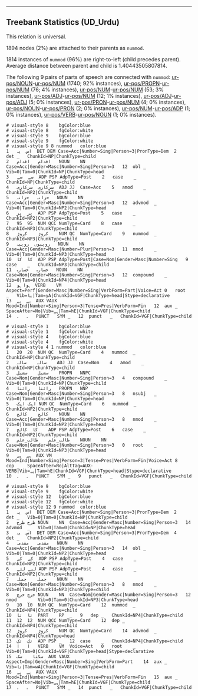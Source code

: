 

--------------------------------------------------------------------------------

## Treebank Statistics (UD_Urdu)

This relation is universal.

1894 nodes (2%) are attached to their parents as `nummod`.

1814 instances of `nummod` (96%) are right-to-left (child precedes parent).
Average distance between parent and child is 1.40443505807814.

The following 9 pairs of parts of speech are connected with `nummod`: [ur-pos/NOUN]()-[ur-pos/NUM]() (1740; 92% instances), [ur-pos/PROPN]()-[ur-pos/NUM]() (76; 4% instances), [ur-pos/NUM]()-[ur-pos/NUM]() (53; 3% instances), [ur-pos/ADJ]()-[ur-pos/NUM]() (12; 1% instances), [ur-pos/ADJ]()-[ur-pos/ADJ]() (5; 0% instances), [ur-pos/PRON]()-[ur-pos/NUM]() (4; 0% instances), [ur-pos/NOUN]()-[ur-pos/PRON]() (2; 0% instances), [ur-pos/NUM]()-[ur-pos/ADP]() (1; 0% instances), [ur-pos/VERB]()-[ur-pos/NOUN]() (1; 0% instances).


~~~ conllu
# visual-style 8	bgColor:blue
# visual-style 8	fgColor:white
# visual-style 9	bgColor:blue
# visual-style 9	fgColor:white
# visual-style 9 8 nummod	color:blue
1	اس	یہ	DET	DEM	Case=Acc|Number=Sing|Person=3|PronType=Dem	2	det	_	ChunkId=NP|ChunkType=child
2	اقدام	اقدام	NOUN	NN	Case=Acc|Gender=Masc|Number=Sing|Person=3	12	obl	_	Vib=0|Tam=0|ChunkId=NP|ChunkType=head
3	سے	سے	ADP	PSP	AdpType=Post	2	case	_	ChunkId=NP|ChunkType=child
4	سرکاری	سرکاری	ADJ	JJ	Case=Acc	5	amod	_	ChunkId=NP2|ChunkType=child
5	خزانہ	خزانہ	NOUN	NN	Case=Acc|Gender=Masc|Number=Sing|Person=3	12	advmod	_	Vib=0|Tam=0|ChunkId=NP2|ChunkType=head
6	پر	پر	ADP	PSP	AdpType=Post	5	case	_	ChunkId=NP2|ChunkType=child
7	95	95	NUM	QCC	NumType=Card	8	case	_	ChunkId=NP3|ChunkType=child
8	کروڑ	کروڑ	NUM	QC	NumType=Card	9	nummod	_	ChunkId=NP3|ChunkType=child
9	روپیوں	روپیہ	NOUN	NN	Case=Acc|Gender=Masc|Number=Plur|Person=3	11	nmod	_	Vib=0|Tam=0|ChunkId=NP3|ChunkType=head
10	کا	کا	ADP	PSP	AdpType=Post|Case=Nom|Gender=Masc|Number=Sing	9	case	_	ChunkId=NP3|ChunkType=child
11	خسارہ	خسارہ	NOUN	NN	Case=Nom|Gender=Masc|Number=Sing|Person=3	12	compound	_	Vib=0|Tam=0|ChunkId=NP4|ChunkType=head
12	ہوا	ہو	VERB	VM	Aspect=Perf|Gender=Masc|Number=Sing|VerbForm=Part|Voice=Act	0	root	_	Vib=یا|Tam=yA|ChunkId=VGF|ChunkType=head|Stype=declarative
13	ہے	ہے	AUX	VAUX	Mood=Ind|Number=Sing|Person=3|Tense=Pres|VerbForm=Fin	12	aux	_	SpaceAfter=No|Vib=ہے|Tam=hE|ChunkId=VGF|ChunkType=child
14	۔	۔	PUNCT	SYM	_	12	punct	_	ChunkId=VGF|ChunkType=child

~~~


~~~ conllu
# visual-style 1	bgColor:blue
# visual-style 1	fgColor:white
# visual-style 4	bgColor:blue
# visual-style 4	fgColor:white
# visual-style 4 1 nummod	color:blue
1	20	20	NUM	QC	NumType=Card	4	nummod	_	ChunkId=NP|ChunkType=child
2	سالہ	سالہ	ADJ	JJ	Case=Nom	4	amod	_	ChunkId=NP|ChunkType=child
3	سشیل	سشیل	PROPN	NNPC	Case=Nom|Gender=Masc|Number=Sing|Person=3	4	compound	_	Vib=0|Tam=0|ChunkId=NP|ChunkType=child
4	رائنا	رائنا	PROPN	NNP	Case=Nom|Gender=Masc|Number=Sing|Person=3	8	nsubj	_	Vib=0|Tam=0|ChunkId=NP|ChunkType=head
5	اےک	اےک	NUM	QC	NumType=Card	6	nummod	_	ChunkId=NP2|ChunkType=child
6	کالج	کالج	NOUN	NN	Case=Acc|Gender=Masc|Number=Sing|Person=3	8	nmod	_	Vib=0|Tam=0|ChunkId=NP2|ChunkType=head
7	کا	کالج	ADP	PSP	AdpType=Post	6	case	_	ChunkId=NP2|ChunkType=child
8	طالب_علم	طالب_علم	NOUN	NN	Case=Nom|Gender=Masc|Number=Sing|Person=3	0	root	_	Vib=0|Tam=0|ChunkId=NP3|ChunkType=head
9	ہے	ہے	AUX	VM	Mood=Ind|Number=Sing|Person=3|Tense=Pres|VerbForm=Fin|Voice=Act	8	cop	_	SpaceAfter=No|AltTag=AUX-VERB|Vib=ہے|Tam=hE|ChunkId=VGF|ChunkType=head|Stype=declarative
10	۔	۔	PUNCT	SYM	_	9	punct	_	ChunkId=VGF|ChunkType=child

~~~


~~~ conllu
# visual-style 9	bgColor:blue
# visual-style 9	fgColor:white
# visual-style 12	bgColor:blue
# visual-style 12	fgColor:white
# visual-style 12 9 nummod	color:blue
1	اس	یہ	DET	DEM	Case=Acc|Number=Sing|Person=3|PronType=Dem	2	det	_	Vib=0|Tam=0|ChunkId=NP|ChunkType=child
2	طرح	طرح	NOUN	NN	Case=Acc|Gender=Masc|Number=Sing|Person=3	14	advmod	_	Vib=0|Tam=0|ChunkId=NP|ChunkType=head
3	اس	یہ	DET	DEM	Case=Acc|Number=Sing|Person=3|PronType=Dem	4	det	_	ChunkId=NP2|ChunkType=child
4	مقدمہ	مقدمہ	NOUN	NN	Case=Acc|Gender=Masc|Number=Sing|Person=3	14	obl	_	Vib=0|Tam=0|ChunkId=NP2|ChunkType=head
5	کے	کے	ADP	PSP	AdpType=Post	4	case	_	ChunkId=NP2|ChunkType=child
6	لیے	لئے	ADP	PSP	AdpType=Post	4	case	_	ChunkId=NP2|ChunkType=child
7	جملہ	جملہ	NOUN	NN	Case=Nom|Gender=Masc|Number=Sing|Person=3	8	nmod	_	Vib=0|Tam=0|ChunkId=NP3|ChunkType=child
8	خرچ	خرچ	NOUN	NN	Case=Nom|Gender=Masc|Number=Sing|Person=3	12	nmod	_	Vib=0|Tam=0|ChunkId=NP3|ChunkType=head
9	10	10	NUM	QC	NumType=Card	12	nummod	_	ChunkId=NP4|ChunkType=child
10	تا	تا	PART	RP	_	9	dep	_	ChunkId=NP4|ChunkType=child
11	12	12	NUM	QCC	NumType=Card	12	dep	_	ChunkId=NP4|ChunkType=child
12	کروڑ	کروڑ	NUM	QC	NumType=Card	14	advmod	_	ChunkId=NP4|ChunkType=head
13	تک	تک	ADP	PSP	_	12	case	_	ChunkId=NP4|ChunkType=child
14	آ	آ	VERB	VM	Voice=Act	0	root	_	Vib=0|Tam=0|ChunkId=VGF|ChunkType=head|Stype=declarative
15	سکتا	سک	AUX	VAUX	Aspect=Imp|Gender=Masc|Number=Sing|VerbForm=Part	14	aux	_	Vib=تا|Tam=wA|ChunkId=VGF|ChunkType=child
16	ہے	ہے	AUX	VAUX	Mood=Ind|Number=Sing|Person=3|Tense=Pres|VerbForm=Fin	15	aux	_	SpaceAfter=No|Vib=ہے|Tam=hE|ChunkId=VGF|ChunkType=child
17	۔	۔	PUNCT	SYM	_	14	punct	_	ChunkId=VGF|ChunkType=child

~~~


